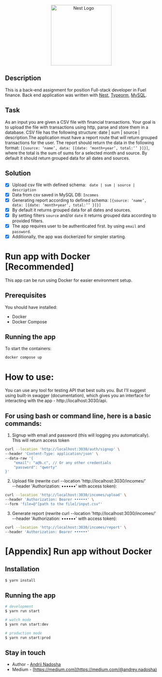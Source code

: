 <p align="center">
  <a href="https://fuelfinance.me/" target="blank"><img src="https://images.crunchbase.com/image/upload/c_pad,h_256,w_256,f_auto,q_auto:eco,dpr_1/i6nvaapuwaslmlak1h5f" width="200" alt="Nest Logo" /></a>
</p>


## Description

This is a back-end assignment for position Full-stack developer in Fuel finance. Back end application was written with [Nest](https://github.com/nestjs/nest), [Typeorm](https://typeorm.io/), [MySQL](https://www.mysql.com/).

## Task

As an input you are given a CSV file with financial transactions. Your goal is to
upload the file with transactions using http, parse and store them in a database.
CSV file has the following structure: date | sum | source | description.The
application must have a report route that will return grouped transactions for
the user. The report should return the data in the following format: `[{source:
‘name’, data: [{date: ‘month+year’, total:‘’ }]}]`, where the total is the sum of
sums for a selected month and source. By default it should return grouped data
for all dates and sources.

## Solution
- [x] Upload csv file with defined schema: ` date | sum | source | description`
- [x] Data from csv saved in MySQL DB: `Incomes`
- [x] Generating report according to defined schema: `[{source:
  ‘name’, data: [{date: ‘month+year’, total:‘’ }]}]`
- [x] By default it returns grouped data
  for all dates and sources. 
- [x] By setting filters `source` and/or `date` it returns grouped data
    according to provided filters.
- [x] The app requires user to be authenticated first. by using `email` and `password`.
- [x] Additionally, the app was dockerized for simpler starting. 

# Run app with Docker [Recommended]

This app can be run using Docker for easier environment setup.

## Prerequisites
You should have installed:

- Docker
- Docker Compose

## Running the app

To start the containers:

```bash
docker compose up
```

# How to use:

You can use any tool for testing API that best suits you. But I'll suggest using built-in swagger (documentation), which gives you an interface for interacting with the app - http://localhost:3030/api.

## For using bash or command line, here is a basic commands:

1. Signup with email and password (this will logging you automatically). This will return access token
```bash 
curl --location 'http://localhost:3030/auth/signup' \
--header 'Content-Type: application/json' \
--data-raw '{
    "email": "a@b.c", // Or any other credentials
    "password": "qwerty"
}'
````
2. Upload file (rewrite curl --location 'http://localhost:3030/incomes/' \
   --header 'Authorization: ••••••' with access token):
```bash
curl --location 'http://localhost:3030/incomes/upload' \
--header 'Authorization: Bearer ••••••' \
--form 'file=@"[path to the file]/input.csv"'
```
3. Generate report (rewrite curl --location 'http://localhost:3030/incomes/' \
   --header 'Authorization: ••••••' with access token):
```bash
curl --location 'http://localhost:3030/incomes/report' \
--header 'Authorization: Bearer ••••••'
```

# [Appendix] Run app without Docker
## Installation

```bash
$ yarn install
```

## Running the app

```bash
# development
$ yarn run start

# watch mode
$ yarn run start:dev

# production mode
$ yarn run start:prod
```

## Stay in touch

- Author - [Andrii Nadosha](https://www.linkedin.com/in/andrii-nadosha/)
- Medium - [https://medium.com](https://medium.com/@andrey.nadosha)

